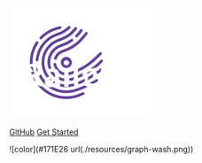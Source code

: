 ![logo](./resources/logo-big.png)

[GitHub](https://github.com/SerafimArts/Railgun)
[Get Started](/README)

![color](#171E26 url(./resources/graph-wash.png))
